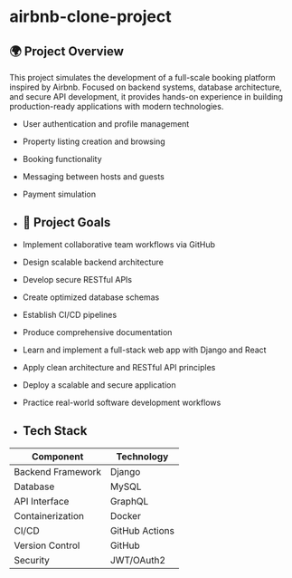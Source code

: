 # airbnb-clone-project

## 🌍 Project Overview

This project simulates the development of a full-scale booking platform inspired by Airbnb. Focused on backend systems, database architecture, and secure API development, it provides hands-on experience in building production-ready applications with modern technologies.

- User authentication and profile management
- Property listing creation and browsing
- Booking functionality
- Messaging between hosts and guests
- Payment simulation


- ## 🎯 Project Goals

- Implement collaborative team workflows via GitHub
- Design scalable backend architecture
- Develop secure RESTful APIs
- Create optimized database schemas
- Establish CI/CD pipelines
- Produce comprehensive documentation
- Learn and implement a full-stack web app with Django and React
- Apply clean architecture and RESTful API principles
- Deploy a scalable and secure application
- Practice real-world software development workflows

- ## Tech Stack
  
 Component       | Technology              
-----------------|-------------------------
 Backend Framework | Django                 
 Database        | MySQL                  
 API Interface   | GraphQL                
 Containerization| Docker                 
 CI/CD           | GitHub Actions         
 Version Control | GitHub                 
 Security        | JWT/OAuth2             


